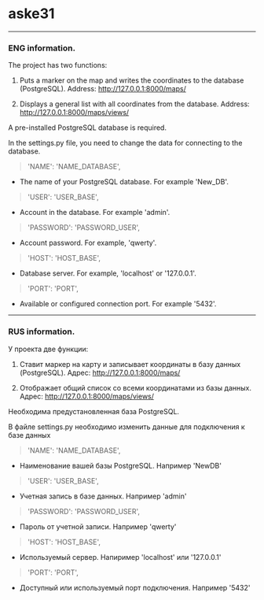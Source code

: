 # aske31
***
### ENG information.
The project has two functions:
1. Puts a marker on the map and writes the coordinates to 
the database (PostgreSQL). Address: http://127.0.0.1:8000/maps/

2. Displays a general list with all coordinates from the database. 
Address: http://127.0.0.1:8000/maps/views/

A pre-installed PostgreSQL database is required.

In the settings.py file, you need to change the data for connecting to the database.

> 'NAME': 'NAME_DATABASE',
* The name of your PostgreSQL database. For example 'New_DB'.
> 'USER': 'USER_BASE',
* Account in the database. For example 'admin'.
> 'PASSWORD': 'PASSWORD_USER',
* Account password. For example, 'qwerty'.
> 'HOST': 'HOST_BASE',
* Database server. For example, 'localhost' or '127.0.0.1'.
> 'PORT': 'PORT',
* Available or configured connection port. For example '5432'.

***
### RUS information.

У проекта две функции:
1. Ставит маркер на карту и записывает координаты 
в базу данных (PostgreSQL). Адрес: http://127.0.0.1:8000/maps/

2. Отображает общий список со всеми координатами из базы данных.
Адрес: http://127.0.0.1:8000/maps/views/

Необходима предустановленная база PostgreSQL.

В файле settings.py необходимо изменить данные для подключения к базе данных
> 'NAME': 'NAME_DATABASE',
* Наименование вашей базы PostgreSQL. Например 'NewDB'
> 'USER': 'USER_BASE',
* Учетная запись в базе данных. Например 'admin'
> 'PASSWORD': 'PASSWORD_USER',
* Пароль от учетной записи. Например 'qwerty'
> 'HOST': 'HOST_BASE',
* Используемый сервер. Напиример 'localhost' или '127.0.0.1'
> 'PORT': 'PORT',
* Доступный или используемый порт подключения. Например '5432'
